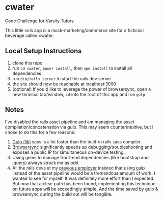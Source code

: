 # *c*water
Code Challenge for Varsity Tutors

This little rails app is a mock-marketing/commerce site for a fictional beverage called *c*water.

## Local Setup Instructions
1. clone this repo
2. run `cd cwater`, `bower install`, then `npm install` to install all dependencies
3. run `bin/rails server` to start the rails dev server
4. the site should now be reachable at [localhost:3000](http://localhost:3000)
5. (optional) If you'd like to leverage the power of browsersync, open a new terminal tab/window, `cd` into the root of this app and run `gulp`

## Notes
I've disabled the rails asset pipeline and am managing the asset compilation/concatenation via gulp. This may seem counterintuitive, but I chose to do this for a few reasons:

1. [Gulp (lib)](https://www.npmjs.com/package/gulp-sass) sass is a lot faster than the built-in rails sass compiler.
2. [Browsersync](http://www.browsersync.io/) significantly speeds up debugging/troubleshooting and exposes a public IP for simultaneous on-device testing.
3. Using gems to manage front-end dependencies (like bootstrap and jquery) always struck me as odd.
4. All the rails devs at my [previous employer](http://corp.izea.com/) insisted that using gulp instead of the asset pipeline would be a tremendous amount of work. I wanted to see for myself. It was definitely more effort than I expected. But now that a clear path has been found, implementing this technique on future apps will be exceedingly simple. And the time saved by gulp & browsersync during the build out will be tangible.
